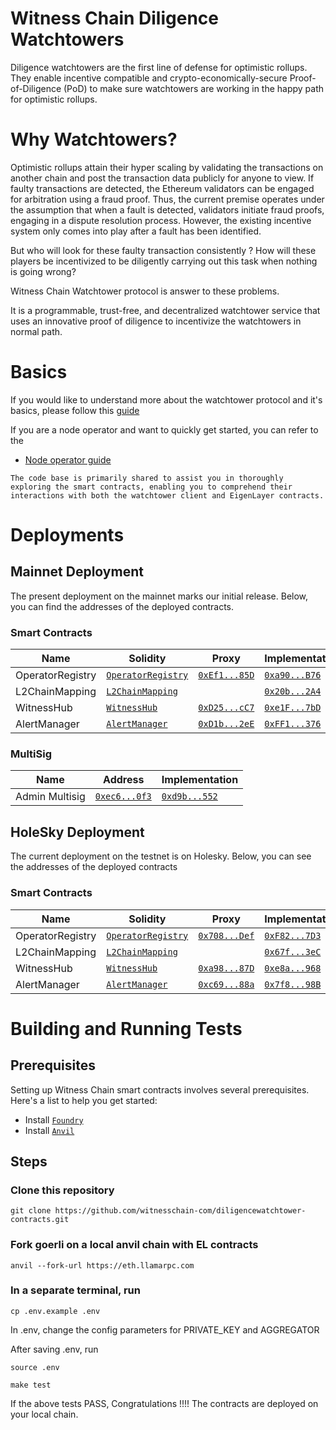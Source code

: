 # Witness Chain Diligence Watchtowers
Diligence watchtowers are the first line of defense for optimistic rollups. They enable incentive compatible and crypto-economically-secure Proof-of-Diligence (PoD) to make sure watchtowers are working in the happy path for optimistic rollups. 

# Why Watchtowers?

Optimistic rollups attain their hyper scaling by validating the transactions on another chain and post the transaction data publicly for anyone to view. If faulty transactions are detected, the Ethereum validators can be engaged for arbitration using a fraud proof. Thus, the current premise operates under the assumption that when a fault is detected, validators initiate fraud proofs, engaging in a dispute resolution process. However, the existing incentive system only comes into play after a fault has been identified. 

But who will look for these faulty transaction consistently ? How will these players be incentivized to be diligently carrying out this task when nothing is going wrong? 

Witness Chain Watchtower protocol is answer to these problems. 

It is a programmable, trust-free, and decentralized watchtower service that uses an innovative proof of diligence to incentivize the watchtowers in normal path.

# Basics

If you would like to understand more about the watchtower protocol and it's basics, please follow this [guide](https://docs.witnesschain.com/diligence-watchtowers/watchtower-protocol-version-2)

If you are a node operator and want to quickly get started, you can refer to the 
- [Node operator guide](https://docs.witnesschain.com/diligence-watchtowers/for-the-node-operators/watchtower-setup/mainnet-setup)

```
The code base is primarily shared to assist you in thoroughly exploring the smart contracts, enabling you to comprehend their interactions with both the watchtower client and EigenLayer contracts.
```

# Deployments
## Mainnet Deployment
The present deployment on the mainnet marks our initial release. Below, you can find the addresses of the deployed contracts.

### Smart Contracts
| Name | Solidity | Proxy | Implementation | 
| -------- | -------- | -------- | -------- | 
| OperatorRegistry | [`OperatorRegistry`](https://github.com/witnesschain-com/diligencewatchtower-contracts/blob/main/src/core/OperatorRegistry.sol) | [`0xEf1...85D`](https://etherscan.io/address/0xEf1a89841fd189ba28e780A977ca70eb1A5e985D) | [`0xa90...B76`](https://etherscan.io/address/0xa90a9E4EE979b5705a8DB8FC113Dd5DDedC5EB76) | 
| L2ChainMapping | [`L2ChainMapping`](https://github.com/witnesschain-com/diligencewatchtower-contracts/blob/main/src/core/L2ChainMapping.sol) | | [`0x20b...2A4`](https://etherscan.io/address/0x20b8aE105526182fF18d4b4934D340dd061c52A4) | 
| WitnessHub | [`WitnessHub`](https://github.com/witnesschain-com/diligencewatchtower-contracts/blob/main/src/core/WitnessHub.sol) | [`0xD25...cC7`](https://etherscan.io/address/0xD25c2c5802198CB8541987b73A8db4c9BCaE5cC7) | [`0xe1F...7bD`](https://etherscan.io/address/0xe1F108D5d2337987F818E8b2E61D2E0E36cbF7bD) | 
| AlertManager | [`AlertManager`](https://github.com/witnesschain-com/diligencewatchtower-contracts/blob/main/src/core/AlertManager.sol) | [`0xD1b...2eE`](https://etherscan.io/address/0xD1b991530D07f03226b0192E0161E1142d3552eE) | [`0xFF1...376`](https://etherscan.io/address/0xFF1F6c0d2afcb4A22e52FeA08D5A7cc0a1c49376) | 

### MultiSig

| Name | Address | Implementation | 
| -------- | -------- |  -------- | 
| Admin Multisig | [`0xec6...0f3`](https://etherscan.io/address/0xec6D5f54dC69EBed2379470303B706491E9E80f3) | [`0xd9b...552`](https://etherscan.io/address/0xd9db270c1b5e3bd161e8c8503c55ceabee709552)| 

## HoleSky Deployment
The current deployment on the testnet is on Holesky. Below, you can see the addresses of the deployed contracts

### Smart Contracts
| Name | Solidity | Proxy | Implementation | 
| -------- | -------- | -------- | -------- | 
| OperatorRegistry | [`OperatorRegistry`](https://github.com/witnesschain-com/diligencewatchtower-contracts/blob/main/src/core/OperatorRegistry.sol) | [`0x708...Def`](https://holesky.etherscan.io/address/0x708CBDDdab358c1fa8efB82c75bB4a116F316Def) | [`0xF82...7D3`](https://holesky.etherscan.io/address/0xF824D48eeb6759Ec9A6AC7E5bdDA68f11764E7D3) | 
| L2ChainMapping | [`L2ChainMapping`](https://github.com/witnesschain-com/diligencewatchtower-contracts/blob/main/src/core/L2ChainMapping.sol) | | [`0x67f...3eC`](https://holesky.etherscan.io/address/0x67f1e47Cfc0d10C87fF6C3616C02AD5E241B13eC) | 
| WitnessHub | [`WitnessHub`](https://github.com/witnesschain-com/diligencewatchtower-contracts/blob/main/src/core/WitnessHub.sol) | [`0xa98...87D`](https://holesky.etherscan.io/address/0xa987EC494b13b21A8a124F8Ac03c9F530648C87D) | [`0xe8a...968`](https://holesky.etherscan.io/address/0xe8a3C4E7701028A9fab27e468a1BE5a8161EC968) | 
| AlertManager | [`AlertManager`](https://github.com/witnesschain-com/diligencewatchtower-contracts/blob/main/src/core/AlertManager.sol) | [`0xc69...88a`](https://holesky.etherscan.io/address/0xc697aF7aF3C8c5Ce614d8BC0F252377233D9588a) | [`0x7f8...98B`](https://holesky.etherscan.io/address/0x7f8D15ee84e4E8F04e29fe00c64820FBB086298B) | 

# Building and Running Tests
## Prerequisites
Setting up Witness Chain smart contracts involves several prerequisites. Here's a list to help you get started:

- Install [`Foundry`](https://book.getfoundry.sh/)
- Install [`Anvil`](https://book.getfoundry.sh/anvil/)

## Steps

### Clone this repository

```
git clone https://github.com/witnesschain-com/diligencewatchtower-contracts.git
```

### Fork goerli on a local anvil chain with EL contracts
```
anvil --fork-url https://eth.llamarpc.com
```

### In a separate terminal, run
```
cp .env.example .env
```

In .env, change the config parameters for PRIVATE_KEY and AGGREGATOR

After saving .env, run 

```
source .env

make test

```

If the above tests PASS, Congratulations !!!! The contracts are deployed on your local chain.

